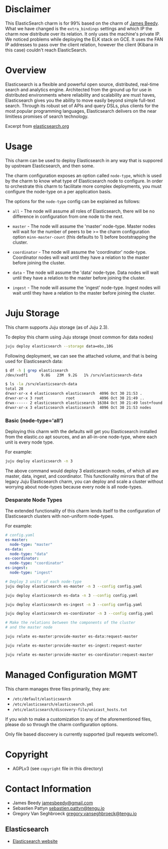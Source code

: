 # Disclaimer

This ElasticSearch charm is for 99% based on the charm of [James Beedy](https://jujucharms.com/u/omnivector/elasticsearch).
What we have changed is the `extra_bindings` settings and which IP the charm now
distribute over its relation. It only uses the machine's private IP. We noticed
problems while deploying the ELK stack on GCE. It uses the FAN IP addresses to
pass over the client relation, however the client (Kibana in this case) couldn't
reach ElasticSearch.

# Overview

Elasticsearch is a flexible and powerful open source, distributed, real-time
search and analytics engine. Architected from the ground up for use in
distributed environments where reliability and scalability are must haves,
Elasticsearch gives you the ability to move easily beyond simple full-text
search. Through its robust set of APIs and query DSLs, plus clients for the
most popular programming languages, Elasticsearch delivers on the near
limitless promises of search technology.

Excerpt from [elasticsearch.org](http://www.elasticsearch.org/overview/ "Elasticsearch Overview")

# Usage
This charm can be used to deploy Elasticsearch in any way that is suppored by upstream Elasticsearch, and then some.

The charm configuration exposes an option called `node-type`, which is used by the charm to know what type of
Elasticsearch node to configure. In order to orchestrate this charm to facilitate more complex deployments,
you must configure the node-type on a per application basis.

The options for the `node-type` config can be explained as follows:

* `all` - The node will assume all roles of Elasticsearch, there will be no difference in configuration from one node to the next.

* `master` - The node will assume the 'master' node-type. Master nodes will wait for the number of peers to be >= the charm configuration
option `minn-master-count` (this defaults to 1) before bootstrapping the cluster.

* `coordinator` - The node will assume the 'coordinator' node-type. Coordinator nodes will wait until they have a relation to the master before
joining the cluster.

* `data` - The node will assume the 'data' node-type. Data nodes will wait until they have a relation to the master before
joining the cluster.

* `ingest` - The node will assume the 'ingest' node-type. Ingest nodes will wait until they have a relation to the master before
joining the cluster.

# Juju Storage
This charm supports Juju storage (as of Juju 2.3).

To deploy this charm using Juju storage (most common for data nodes)
```bash
juju deploy elasticsearch --storage data=ebs,10G
```
Following deployment, we can see the attached volume, and that is being used for Elasticsearch data:
```bash
$ df -h | grep elasticsearch
/dev/xvdf1      9.8G   23M  9.2G   1% /srv/elasticsearch-data

$ ls -la /srv/elasticsearch-data
total 28
drwxr-xr-x 4 elasticsearch elasticsearch  4096 Oct 30 21:53 .
drwxr-xr-x 3 root          root           4096 Oct 30 21:49 ..
drwx------ 2 elasticsearch elasticsearch 16384 Oct 30 21:49 lost+found
drwxr-xr-x 3 elasticsearch elasticsearch  4096 Oct 30 21:53 nodes
```

### Basic (node-type='all')
Deploying this charm with the defaults will get you Elasticsearch installed from the elastic.co apt sources, and an all-in-one node-type, where
each unit is every node type.

For example:

```bash
juju deploy elasticsearch -n 3
```

The above command would deploy 3 elasticsearch nodes, of which all are master, data, ingest, and coordinator.
This functionality mirrors that of the legacy Juju Elasticsearch charm, you can deploy and scale a cluster without worrying about node-types
because every node is all node-types.

### Desparate Node Types
The extended functionality of this charm lends itself to the configuration of Elasticsearch clusters with non-uniform node-types.

For example:
```yaml
# config.yaml
es-master:
  node-type: "master"
es-data:
  node-type: "data"
es-coordinator:
  node-type: "coordinator"
es-ingest:
  node-type: "ingest"
```
```bash
# Deploy 3 units of each node-type
juju deploy elasticsearch es-master -n 3 --config config.yaml

juju deploy elasticsearch es-data -n 3 --config config.yaml

juju deploy elasticsearch es-ingest -n 3 --config config.yaml

juju deploy elasticsearch es-coordinator -n 3 --config config.yaml

# Make the relations between the components of the cluster
# and the master node

juju relate es-master:provide-master es-data:request-master

juju relate es-master:provide-master es-ingest:request-master

juju relate es-master:provide-master es-coordinator:request-master
```

# Managed Configuration MGMT
This charm manages three files primarily, they are:
* `/etc/default/elasticsearch`
* `/etc/elasticsearch/elasticsearch.yml`
* `/etc/elasticsearch/discovery-file/unicast_hosts.txt`

If you wish to make a customization to any of the aforementioned files, please
do so through the charm configuration options.

Only file based discovery is currently supported (pull requests welcome!).

# Copyright
* AGPLv3 (see `copyright` file in this directory)

# Contact Information

* James Beedy <jamesbeedy@gmail.com>
* Sebastien Pattyn <sebastien.pattyn@tengu.io>
* Gregory Van Seghbroeck <gregory.vanseghbroeck@tengu.io>

## Elasticsearch
- [Elasticsearch website](http://www.elasticsearch.org/)
